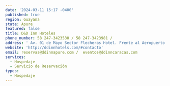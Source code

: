 ```yaml
---
date: '2024-03-11 15:17 -0400'
published: true
region: Guayana
state: Apure
featured: false
title: D&D Inn Hoteles
phone_number: 58 247-3423530 / 58 247-3423981 /
address: ' Av. 01 de Mayo Sector Flecheras Hotel. Frente al Aeropuerto Flecheras.'
website: 'http://ddinnhotels.com/#contacto'
email: reservas@ddinnapure.com /  eventos@ddinncaracas.com
services:
  - Hospedaje
  - Servicio de Reservación
types:
  - Hospedaje
---
```


